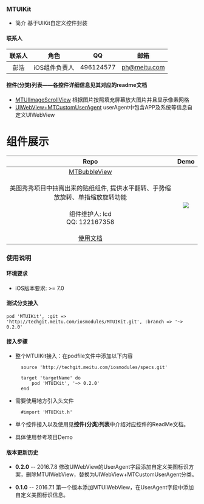 ### MTUIKit
* 简介
	基于UIKit自定义控件封装

#### 联系人
|联系人|角色|QQ|邮箱|
|:-:|:-:|:-:|:-:|
|彭浩|iOS组件负责人|496124577|ph@meitu.com|

#### 控件(分类)列表——各控件详细信息见其对应的readme文档
* [MTUIImageScrollView](Document/MTUIImageScrollView.md)
根据图片按照填充屏幕放大图片并且显示像素网格
* [UIWebView+MTCustomUserAgent](Document/UIWebView+MTCustomUserAgent.md)
userAgent中包含APP及系统等信息自定义UIWebView


组件展示
==========================
Repo | Demo
:------: | :------:
<center>[MTBubbleView](Document/MTBubbleView.md) <br> <br> 美图秀秀项目中抽离出来的贴纸组件, 提供水平翻转、手势缩放旋转、单指缩放旋转功能<br> <br> 组件维护人: lcd <br> QQ: 122167358 <br><br>[使用文档](Document/MTBubbleView.md) <br></center>| <img src="http://7i7ht3.com1.z0.glb.clouddn.com/MTBubbleView.gif">


### 使用说明
#### 环境要求
* iOS版本要求: >= 7.0

#### 测试分支接入
	pod 'MTUIKit', :git => 'http://techgit.meitu.com/iosmodules/MTUIKit.git', :branch => '~> 0.2.0'

#### 接入步骤
* 整个MTUIKit接入：在podfile文件中添加以下内容

		source 'http://techgit.meitu.com/iosmodules/specs.git'

		target 'targetName' do
			pod 'MTUIKit', '~> 0.2.0'
		end

* 需要使用地方引入头文件

		#import 'MTUIKit.h'

* 单个控件接入以及使用见**控件(分类)列表**中介绍对应控件的ReadMe文档。

* 具体使用参考项目Demo

#### 版本更新历史

* **0.2.0** -- 2016.7.8  修改UIWebView的UserAgent字段添加自定义美图标识方案，删除MTUIWebView，替换为UIWebView+MTCustomUserAgent分类。

* **0.1.0** -- 2016.7.1  第一个版本添加MTUIWebView，在UserAgent字段中添加自定义美图标识信息。